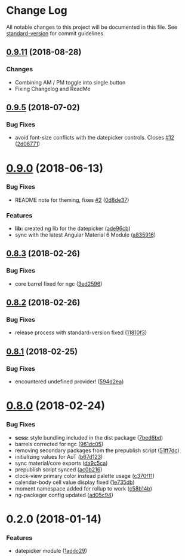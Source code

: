 # Change Log

All notable changes to this project will be documented in this file. See [standard-version](https://github.com/conventional-changelog/standard-version) for commit guidelines.

<a name="0.9.14"></a>

## [0.9.11](https://github.com/martindalec/material-datepicker/compare/v0.9.9...v0.9.11) (2018-08-28)

### Changes

- Combining AM / PM toggle into single button
- Fixing Changelog and ReadMe

<a name="0.9.5"></a>

## [0.9.5](https://github.com/martindalec/material-datepicker/compare/v0.9.4...v0.9.5) (2018-07-02)

### Bug Fixes

- avoid font-size conflicts with the datepicker controls. Closes [#12](https://github.com/martindalec/material-datepicker/issues/12) ([2d06771](https://github.com/martindalec/material-datepicker/commit/2d06771))

<a name="0.9.0"></a>

# [0.9.0](https://github.com/martindalec/material-datepicker/compare/v0.8.3...v0.9.0) (2018-06-13)

### Bug Fixes

- README note for theming, fixes [#2](https://github.com/martindalec/material-datepicker/issues/2) ([0d8de37](https://github.com/martindalec/material-datepicker/commit/0d8de37))

### Features

- **lib:** created ng lib for the datepicker ([ade96cb](https://github.com/martindalec/material-datepicker/commit/ade96cb))
- sync with the latest Angular Material 6 Module ([a835916](https://github.com/martindalec/material-datepicker/commit/a835916))

<a name="0.8.3"></a>

## [0.8.3](https://github.com/martindalec/material-datepicker/compare/v0.8.2...v0.8.3) (2018-02-26)

### Bug Fixes

- core barrel fixed for ngc ([3ed2596](https://github.com/martindalec/material-datepicker/commit/3ed2596))

<a name="0.8.2"></a>

## [0.8.2](https://github.com/martindalec/material-datepicker/compare/v0.8.1...v0.8.2) (2018-02-26)

### Bug Fixes

- release process with standard-version fixed ([11810f3](https://github.com/martindalec/material-datepicker/commit/11810f3))

<a name="0.8.1"></a>

## [0.8.1](https://github.com/martindalec/material-datepicker/compare/v0.8.0...v0.8.1) (2018-02-25)

### Bug Fixes

- encountered undefined provider! ([594d2ea](https://github.com/martindalec/material-datepicker/commit/594d2ea))

<a name="0.8.0"></a>

# [0.8.0](https://github.com/martindalec/material-datepicker/compare/v0.7.0...v0.8.0) (2018-02-24)

### Bug Fixes

- **scss:** style bundling included in the dist package ([7bed6bd](https://github.com/martindalec/material-datepicker/commit/7bed6bd))
- barrels corrected for ngc ([961dc05](https://github.com/martindalec/material-datepicker/commit/961dc05))
- removing secondary packages from the prepublish script ([51ff7dc](https://github.com/martindalec/material-datepicker/commit/51ff7dc))
- initializing values for AoT ([b67d123](https://github.com/martindalec/material-datepicker/commit/b67d123))
- sync material/core exports ([da9c5ca](https://github.com/martindalec/material-datepicker/commit/da9c5ca))
- prepublish script synced ([ac0b216](https://github.com/martindalec/material-datepicker/commit/ac0b216))
- clock-view primary color instead palette usage ([c370f11](https://github.com/martindalec/material-datepicker/commit/c370f11))
- calendar-body cell value display fixed ([1e735db](https://github.com/martindalec/material-datepicker/commit/1e735db))
- moment namespace added for rollup to work ([c58b14b](https://github.com/martindalec/material-datepicker/commit/c58b14b))
- ng-packager config updated ([ad05c94](https://github.com/martindalec/material-datepicker/commit/ad05c94))

<a name="0.2.0"></a>

# 0.2.0 (2018-01-14)

### Features

- datepicker module ([1addc29](https://github.com/martindalec/material-datepicker/commit/1addc29))
